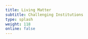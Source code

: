 ```yaml
---
title: Living Matter
subtitle: Challenging Institutions
type: splash
weight: 118
online: false
---
```

